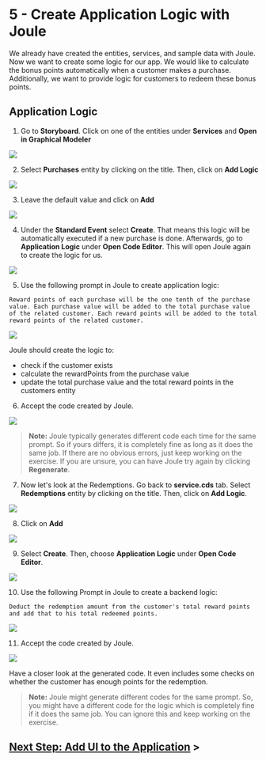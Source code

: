 # 5 - Create Application Logic with Joule  

We already have created the entities, services, and sample data with Joule. Now we want to create some logic for our app. We would like to calculate the bonus points automatically when a customer makes a purchase. Additionally, we want to provide logic for customers to redeem these bonus points.


## Application Logic

1. Go to **Storyboard**. Click on one of the entities under **Services** and **Open in Graphical Modeler**

![](./Images/5_Screenshot_1.png)


2. Select **Purchases** entity by clicking on the title. Then, click on **Add Logic**

![](./Images/5_Screenshot_2.png)

3. Leave the default value and click on **Add**

![](./Images/5_Screenshot_3.png)

4. Under the **Standard Event** select **Create**. That means this logic will be automatically executed if a new purchase is done.
 Afterwards, go to **Application Logic** under **Open Code Editor**. This will open Joule again to create the logic for us.

![](./Images/5_Screenshot_4.png)

5. Use the following prompt in Joule to create application logic:

```code
Reward points of each purchase will be the one tenth of the purchase value. Each purchase value will be added to the total purchase value of the related customer. Each reward points will be added to the total reward points of the related customer.
```

![](./Images/5_Screenshot_5.png)

Joule should create the logic to:
 - check if the customer exists
 - calculate the rewardPoints from the purchase value
 - update the total purchase value and the total reward points in the customers entity

6. Accept the code created by Joule. 

![](./Images/5_Screenshot_6.png)


> **Note:**
> Joule typically generates different code each time for the same prompt. So if yours differs, it is completely fine as long as it does the same job. If there are no obvious errors, just keep working on the exercise. If you are unsure, you can have Joule try again by clicking **Regenerate**.  

7. Now let's look at the Redemptions. Go back to **service.cds** tab. Select **Redemptions** entity by clicking on the title. Then, click on **Add Logic**.

![](./Images/5_Screenshot_7.png)

8. Click on **Add**

![](./Images/5_Screenshot_8.png)

9. Select **Create**. Then, choose **Application Logic** under **Open Code Editor**.

![](./Images/5_Screenshot_9.png)

10. Use the following Prompt in Joule to create a backend logic:

```code
Deduct the redemption amount from the customer's total reward points and add that to his total redeemed points.
```

![](./Images/5_Screenshot_10.png)

11. Accept the code created by Joule. 

![](./Images/5_Screenshot_11.png)

Have a closer look at the generated code. It even includes some checks on whether the customer has enough points for the redemption.


> **Note:**
> Joule might generate different codes for the same prompt. So, you might have a different code for the logic which is completely fine if it does the same job. You can ignore this and keep working on the exercise. 

## [Next Step: Add UI to the Application](./6_Add_UI_to_Application.md) >
